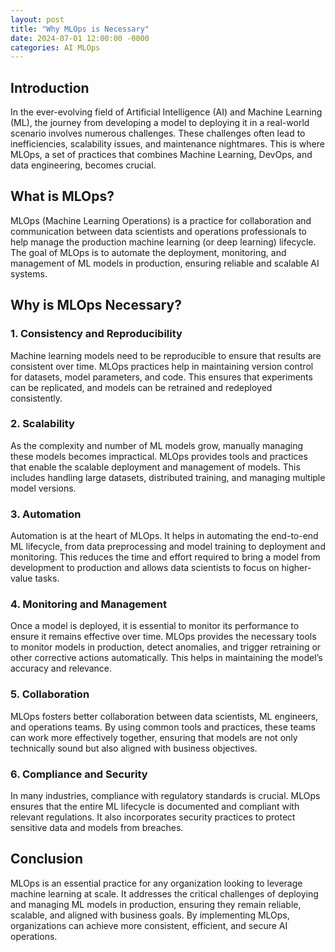 ```yaml
---
layout: post
title: "Why MLOps is Necessary"
date: 2024-07-01 12:00:00 -0000
categories: AI MLOps
---
```


## Introduction

In the ever-evolving field of Artificial Intelligence (AI) and Machine Learning (ML), the journey from developing a model to deploying it in a real-world scenario involves numerous challenges. These challenges often lead to inefficiencies, scalability issues, and maintenance nightmares. This is where MLOps, a set of practices that combines Machine Learning, DevOps, and data engineering, becomes crucial.

## What is MLOps?

MLOps (Machine Learning Operations) is a practice for collaboration and communication between data scientists and operations professionals to help manage the production machine learning (or deep learning) lifecycle. The goal of MLOps is to automate the deployment, monitoring, and management of ML models in production, ensuring reliable and scalable AI systems.

## Why is MLOps Necessary?

### 1. **Consistency and Reproducibility**

Machine learning models need to be reproducible to ensure that results are consistent over time. MLOps practices help in maintaining version control for datasets, model parameters, and code. This ensures that experiments can be replicated, and models can be retrained and redeployed consistently.

### 2. **Scalability**

As the complexity and number of ML models grow, manually managing these models becomes impractical. MLOps provides tools and practices that enable the scalable deployment and management of models. This includes handling large datasets, distributed training, and managing multiple model versions.

### 3. **Automation**

Automation is at the heart of MLOps. It helps in automating the end-to-end ML lifecycle, from data preprocessing and model training to deployment and monitoring. This reduces the time and effort required to bring a model from development to production and allows data scientists to focus on higher-value tasks.

### 4. **Monitoring and Management**

Once a model is deployed, it is essential to monitor its performance to ensure it remains effective over time. MLOps provides the necessary tools to monitor models in production, detect anomalies, and trigger retraining or other corrective actions automatically. This helps in maintaining the model’s accuracy and relevance.

### 5. **Collaboration**

MLOps fosters better collaboration between data scientists, ML engineers, and operations teams. By using common tools and practices, these teams can work more effectively together, ensuring that models are not only technically sound but also aligned with business objectives.

### 6. **Compliance and Security**

In many industries, compliance with regulatory standards is crucial. MLOps ensures that the entire ML lifecycle is documented and compliant with relevant regulations. It also incorporates security practices to protect sensitive data and models from breaches.

## Conclusion

MLOps is an essential practice for any organization looking to leverage machine learning at scale. It addresses the critical challenges of deploying and managing ML models in production, ensuring they remain reliable, scalable, and aligned with business goals. By implementing MLOps, organizations can achieve more consistent, efficient, and secure AI operations.

